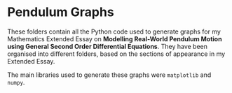 # Pendulum Graphs
These folders contain all the Python code used to generate graphs for my Mathematics Extended Essay on **Modelling Real-World Pendulum Motion using General Second Order Differential Equations**. They have been organised into different folders, based on the sections of appearance in my Extended Essay.

The main libraries used to generate these graphs were ```matplotlib``` and ```numpy```.
